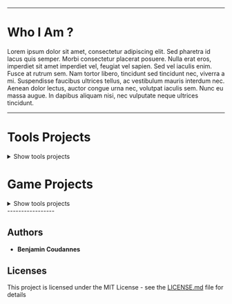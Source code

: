 -----------------

# Who I Am ?

Lorem ipsum dolor sit amet, consectetur adipiscing elit. Sed pharetra id lacus quis semper. Morbi consectetur placerat posuere. Nulla erat eros, imperdiet sit amet imperdiet vel, feugiat vel sapien. Sed vel iaculis enim. Fusce at rutrum sem. Nam tortor libero, tincidunt sed tincidunt nec, viverra a mi. Suspendisse faucibus ultrices tellus, ac vestibulum mauris interdum nec. Aenean dolor lectus, auctor congue urna nec, volutpat iaculis sem. Nunc eu massa augue. In dapibus aliquam nisi, nec vulputate neque ultrices tincidunt.

-----------------

# Tools Projects

<details><summary>Show tools projects</summary>
  
## EasySave

Lorem ipsum dolor sit amet, consectetur adipiscing elit. Sed pharetra id lacus quis semper. Morbi consectetur placerat posuere. Nulla erat eros, imperdiet sit amet imperdiet vel, feugiat vel sapien. Sed vel iaculis enim. Fusce at rutrum sem. Nam tortor libero, tincidunt sed tincidunt nec, viverra a mi. Suspendisse faucibus ultrices tellus, ac vestibulum mauris interdum nec. Aenean dolor lectus, auctor congue urna nec, volutpat iaculis sem. Nunc eu massa augue. In dapibus aliquam nisi, nec vulputate neque ultrices tincidunt.

    -----------------

## TxtXored
    
[![star this repo](https://githubbadges.com/star.svg?user=RoseauFragile&repo=CryptoJava&style=default (https://github.com/RoseauFragile/CryptoJava) [![fork this repo](https://githubbadges.com/fork.svg?user=RoseauFragile&repo=CryptoJava&style=default)](https://github.com/RoseauFragile/CryptoJava/fork)

Lorem ipsum dolor sit amet, consectetur adipiscing elit. Sed pharetra id lacus quis semper. Morbi consectetur placerat posuere. Nulla erat eros, imperdiet sit amet imperdiet vel, feugiat vel sapien. Sed vel iaculis enim. Fusce at rutrum sem. Nam tortor libero, tincidunt sed tincidunt nec, viverra a mi. Suspendisse faucibus ultrices tellus, ac vestibulum mauris interdum nec. Aenean dolor lectus, auctor congue urna nec, volutpat iaculis sem. Nunc eu massa augue. In dapibus aliquam nisi, nec vulputate neque ultrices tincidunt.

<p align="center">
  <img src="https://github.com/RoseauFragile/PortFolio/blob/master/JavaXored_Xor.png" />
</p>
<sub>Capture of Xored-key decrypt menu</sub>
</details>

# Game Projects

<details><summary>Show tools projects</summary>
  <p>
    
## Panik Rocket

<details><summary>Show Panik Rocket</summary>
  <p>
    <p align="center">
      <img src="https://github.com/RoseauFragile/PortFolio/blob/master/PanikRocket_InGame.png" width="600" height="400" />
    </p>
<sub>In-Game capture of PanikRocket</sub>

        1. Lorem ipsum dolor sit amet, consectetur adipiscing elit. Sed pharetra id lacus quis semper. Morbi consectetur placerat posuere. Nulla erat eros, imperdiet sit amet imperdiet vel, feugiat vel sapien. Sed vel iaculis enim. Fusce at rutrum sem. Nam tortor libero, tincidunt sed tincidunt nec, viverra a mi. Suspendisse faucibus ultrices tellus, ac vestibulum mauris interdum nec. Aenean dolor lectus, auctor congue urna nec, volutpat iaculis sem. Nunc eu massa augue. In dapibus aliquam nisi, nec vulputate neque ultrices tincidunt.
  </p>
</details>

-----------------

## Beware Of The Truth

Lorem ipsum dolor sit amet, consectetur adipiscing elit. Sed pharetra id lacus quis semper. Morbi consectetur placerat posuere. Nulla erat eros, imperdiet sit amet imperdiet vel, feugiat vel sapien. Sed vel iaculis enim. Fusce at rutrum sem. Nam tortor libero, tincidunt sed tincidunt nec, viverra a mi.

-----------------

## Lorann

<p align="center">
  <img src="https://github.com/RoseauFragile/PortFolio/blob/master/Lorann.png" />
</p>
<sub>In-Game capture of Lorann</sub>


Lorem ipsum dolor sit amet, consectetur adipiscing elit. Sed pharetra id lacus quis semper. Morbi consectetur placerat posuere. Nulla erat eros, imperdiet sit amet imperdiet vel, feugiat vel sapien. Sed vel iaculis enim. Fusce at rutrum sem. Nam tortor libero, tincidunt sed tincidunt nec, viverra a mi.

  </p>
</details>
-----------------

## Authors

* **Benjamin Coudannes** 


## Licenses

This project is licensed under the MIT License - see the [LICENSE.md](LICENSE.md) file for details
